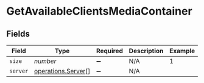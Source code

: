 # GetAvailableClientsMediaContainer


## Fields

| Field                                                    | Type                                                     | Required                                                 | Description                                              | Example                                                  |
| -------------------------------------------------------- | -------------------------------------------------------- | -------------------------------------------------------- | -------------------------------------------------------- | -------------------------------------------------------- |
| `size`                                                   | *number*                                                 | :heavy_minus_sign:                                       | N/A                                                      | 1                                                        |
| `server`                                                 | [operations.Server](../../models/operations/server.md)[] | :heavy_minus_sign:                                       | N/A                                                      |                                                          |